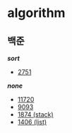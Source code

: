 # algorithm
## 백준
***sort***
- [2751](https://github.com/hyeriful/algorithm/tree/master/BAEKJOON/2751_%EC%88%98%EC%A0%95%EB%A0%AC%ED%95%98%EA%B8%B02)  
  
***none***
- [11720](https://github.com/hyeerii/algorithm/tree/master/BAEKJOON/11720_%EC%88%AB%EC%9E%90%EC%9D%98%ED%95%A9)
- [9093](https://github.com/hyeerii/algorithm/tree/master/BAEKJOON/9093_%EB%8B%A8%EC%96%B4%EB%92%A4%EC%A7%91%EA%B8%B0)
- [1874 (stack)](https://github.com/hyeerii/algorithm/tree/master/BAEKJOON/1874_StackSequence)
- [1406 (list)](https://github.com/hyeerii/algorithm/tree/master/BAEKJOON/1406_Aditor)
